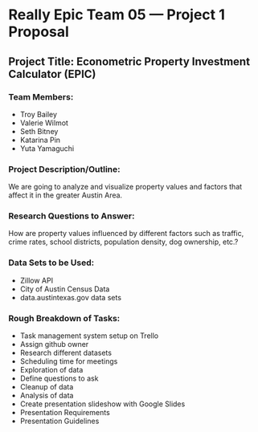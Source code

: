 # Really Epic Team 05 — Project 1 Proposal


## Project Title:   Econometric Property Investment Calculator (EPIC)

### Team Members: 
- Troy Bailey
- Valerie Wilmot
- Seth Bitney
- Katarina Pin
- Yuta Yamaguchi

### Project Description/Outline:  
We are going to analyze and visualize property values and factors that affect it in the greater Austin Area.

### Research Questions to Answer: 
How are property values influenced by different factors such as traffic, crime rates, school districts, population density, dog ownership, etc.?

### Data Sets to be Used: 
* Zillow API
* City of Austin Census Data
* data.austintexas.gov data sets


### Rough Breakdown of Tasks:
* Task management system setup on Trello
* Assign github owner
* Research different datasets
* Scheduling time for meetings
* Exploration of data
* Define questions to ask
* Cleanup of data
* Analysis of data
* Create presentation slideshow with Google Slides
* Presentation Requirements
* Presentation Guidelines


